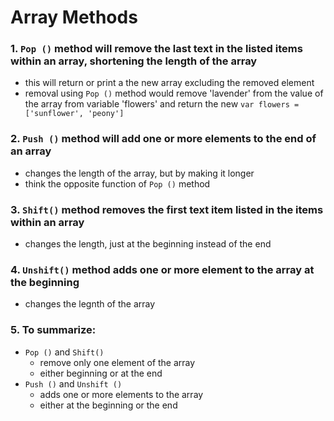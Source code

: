 # Array Methods
### 1. `Pop ()` method will remove the last text in the listed items within an array, shortening the length of the array
  * this will return or print a the new array excluding the removed element
  * removal using `Pop ()` method would remove 'lavender' from the value of the array from variable 'flowers' and return the new `var flowers = ['sunflower', 'peony']`
### 2. `Push ()` method will add one or more elements to the end of an array
  * changes the length of the array, but by making it longer
  * think the opposite function of `Pop ()` method
### 3. `Shift()` method removes the first text item listed in the items within an array
  * changes the length, just at the beginning instead of the end
### 4. `Unshift()` method adds one or more element to the array at the beginning
  * changes the legnth of the array
### 5. To summarize:
  * `Pop ()` and `Shift()`
    * remove only one element of the array
    * either beginning or at the end
  * `Push ()` and `Unshift ()`
    * adds one or more elements to the array
    * either at the beginning or the end
